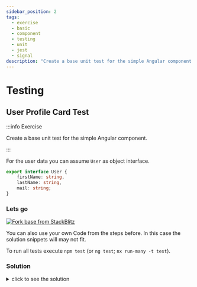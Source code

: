 ```yaml
---
sidebar_position: 2
tags:
  - exercise
  - basic
  - component
  - testing
  - unit
  - jest
  - signal
description: "Create a base unit test for the simple Angular component."
---
```


# Testing

## User Profile Card Test

:::info Exercise

Create a base unit test for the simple Angular component.

:::

For the user data you can assume `User` as object interface.

```typescript title="user.model.ts"
export interface User {
    firstName: string,
    lastName: string,
    mail: string;
}
```

### Lets go

[![Fork base from StackBlitz](https://developer.stackblitz.com/img/open_in_stackblitz.svg)](https://stackblitz.com/edit/ex-base-create-component?file=src%2Fapp%2Fuser-profile-card%2Fuser-profile-card.component.spec.ts)

You can also use your own Code from the steps before. 
In this case the solution snippets will may not fit.

To run all tests execute `npm test` (or `ng test`; `nx run-many -t test`).

### Solution

<details>
  <summary>click to see the solution</summary>
  <div>
There are several ways to do this. 
Since we want to use Jest as unit testing library the example solution is implemented accordingly.

```bash
# run all tests
ng test
# or if script is defined
npm test
```

```typescript title="user-profile-card.component.spec.ts"
import {ComponentFixture, TestBed} from '@angular/core/testing';

import {User, UserProfileCardComponent} from './user-profile-card.component';
import {MockBuilder, MockRender, MockedComponentFixture, ngMocks} from 'ng-mocks';

describe('UserProfileCardComponent', () => {
    let component: UserProfileCardComponent;
    let fixture: MockedComponentFixture<UserProfileCardComponent>;

    beforeEach(() => MockBuilder(UserProfileCardComponent));

    it('should create', () => {
        fixture = MockRender(UserProfileCardComponent);
        component = fixture.point.componentInstance;
        fixture.detectChanges();
        expect(component).toBeTruthy();
    });

    describe('public data', () => {
        beforeEach(() => {
            fixture = MockRender(UserProfileCardComponent);
            component = fixture.point.componentInstance;
            fixture.detectChanges();
        });

        describe('user', () => {
            it('should provide the correct user', () => {
                expect(component.user()).toStrictEqual({
                    firstName: 'Nora',
                    lastName: 'Crawford',
                    mail: 'nora.crawford@dev.io',
                } as User);
            });

            it('should provide correct initials', () => {
                expect(component.userInitials()).toEqual('NC');
            });

            it('should provide correct full name', () => {
                expect(component.fullName()).toEqual('Nora Crawford');
            });
        });
    });

    describe('ui tests', () => {
        it('should match snapshot', () => {
            fixture = MockRender(UserProfileCardComponent);
            fixture.detectChanges();
            expect(fixture.point.nativeElement).toMatchSnapshot();
        });

        it('should show initials within `.upc__avatar`', () => {
            fixture = MockRender(UserProfileCardComponent);
            fixture.detectChanges();

            const avatarComponent = ngMocks.find('.upc__avatar');
            expect(avatarComponent.nativeElement.textContent).toContain('NC');
        });

        describe('show more', () => {
            let onShowMoreClickSpy: jest.SpyInstance;

            beforeEach(() => {
                fixture = MockRender(UserProfileCardComponent);
                component = fixture.point.componentInstance;
                fixture.detectChanges();

                onShowMoreClickSpy = jest.spyOn(component, 'onShowDropdownClicked');
            });

            it('should trigger click handler on click event', () => {
                const showMoreBtn = ngMocks.find('button.upc__show-dropdown');
                // Act
                ngMocks.click(showMoreBtn);
                // Assert
                expect(onShowMoreClickSpy).toHaveBeenCalledTimes(1);
            });
        });
    });
});
```

[![Open in StackBlitz](https://developer.stackblitz.com/img/open_in_stackblitz.svg)](https://stackblitz.com/edit/ex-base-testing-component?file=src%2Fapp%2Fuser-profile-card%2Fuser-profile-card.component.spec.ts)

  </div>
</details>

